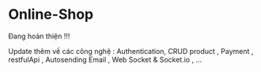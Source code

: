 # Online-Shop

Đang hoàn thiện !!!

Update thêm về các công nghệ : Authentication, CRUD product , Payment , restfulApi , Autosending Email , Web Socket & Socket.io , ...
